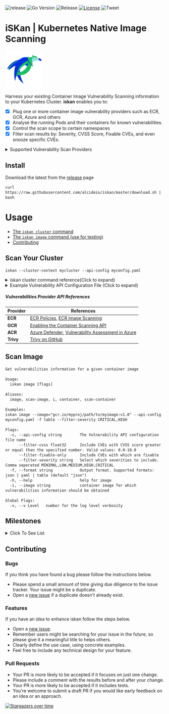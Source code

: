 
![release](https://img.shields.io/github/v/release/alcideio/iskan?sort=semver)
![Go Version](https://img.shields.io/github/go-mod/go-version/alcideio/iskan)
![Release](https://github.com/alcideio/iskan/workflows/Release/badge.svg)
[![License](https://img.shields.io/badge/License-Apache%202.0-blue.svg)](https://opensource.org/licenses/Apache-2.0)
![Tweet](https://img.shields.io/twitter/url?style=social&url=https%3A%2F%2Fgithub.com%2Falcideio%2Fiskan)

# iSKan | Kubernetes Native Image Scanning

<img src="iskan.png" alt="iskan" width="120"/>


Harness your existing Container Image Vulnerability Scanning information to your Kubernetes Cluster.
**iskan** enables you to:
- [x] Plug one or more container image vulnerability providers such as ECR, GCR, Azure and others
- [x] Analyse the running Pods and their containers for known vulnerabilities.
- [x] Control the scan scope to certain namespaces
- [x] Filter scan results by: Severity, CVSS Score, Fixable CVEs, and even snooze specific CVEs.

<details>
<summary>Supported Vulnerability Scan Providers</summary>
  
- [x] AWS ECR
- [x] GCP GCR
- [x] Azure ACR (Preview)
- [x] Inline Local Scanner - Trivy (Experimental)
  
</details>

## Install

Download the latest from the [release](https://github.com/alcideio/iskan/releases) page

```shell script
curl https://raw.githubusercontent.com/alcideio/iskan/master/download.sh | bash
```
# Usage

- [The `iskan cluster` command](#scan-your-cluster)
- [The `iskan image` command (use for testing)](#scan-image)
- [Contributing](#contributing)

## Scan Your Cluster

```shell script 
iskan --cluster-context mycluster --api-config myconfig.yaml
```

<details>
  <summary>iskan cluster command reference(Click to expand)</summary>  

    Get vulnerabilities information on the presently running containers
    
    Usage:
      iskan cluster [flags]
    
    Aliases:
      cluster, scan-cluster
    
    Flags:
      -c, --api-config string          The Vulnerability API configuration file name
          --cluster-context string     Cluster Context .use 'kubectl config get-contexts' to list available contexts
          --filter-cvss float32        Include CVEs with CVSS score greater or equal than the specified number. Valid values: 0.0-10.0
          --filter-fixable-only        Include CVEs with which are fixable
          --filter-severity string     Select which severities to include. Comma seperated MINIMAL,LOW,MEDIUM,HIGH,CRITICAL
      -f, --format string              Output format. Supported formats: json | yaml | (default "json")
      -h, --help                       help for cluster
          --namespace-exclude string   Namespaces to exclude from the scan (default "kube-system")
          --namespace-include string   Namespaces to include in the scan (default "*")
      -o, --outfile string             Output file name. Use '-' to output to stdout (default "iskan")
      -r, --report-config string       The Report configuration file name
          --scan-api-burst int32       Maximum burst for throttle (default 100)
          --scan-api-qps float32       Indicates the maximum QPS to the vuln providers (default 30)
    
    Global Flags:
      -v, --v Level   number for the log level verbosity
</details>

<details>
  <summary>Example Vulnerability API Configuration File (Click to expand)</summary>  

```yaml
providers:
  - kind: "gcr"
    repository: "gcr.io/yourproject"
    creds:
      gcr: |
        {
          "type": "service_account",
          "project_id": "yourproject",
          "private_key_id": "XXX",
          "private_key": "",
          "client_email": "imagevulreader@yourproject.iam.gserviceaccount.com",
          "client_id": "666",
          "auth_uri": "https://accounts.google.com/o/oauth2/auth",
          "token_uri": "https://oauth2.googleapis.com/token",
          "auth_provider_x509_cert_url": "https://www.googleapis.com/oauth2/v1/certs",
          "client_x509_cert_url": "https://www.googleapis.com/robot/v1/metadata/x509/imagevulreader%40yourproject.iam.gserviceaccount.com"
        }
  - kind: "ecr"
    repository: "yourawsaccount.dkr.ecr.us-west-2.amazonaws.com/iskan"
    creds:
      ecr:
        accessKeyId: AWSKEY
        secretAccessKey: AWSSECRET
        region: us-west-2
  - kind: "acr"
    repository: "alcide.azurecr.io/iskan"
    creds:
      acr:
        tenantId: mytenantid
        subscriptionId: subscrrptionId
        clientId: clientId
        clientSecret: clientsecret
        cloudName: "AZUREPUBLICCLOUD"
  - kind: "trivy"
    # Use "*" for a capture all images
    repository: "*"
    creds:
      trivy:
        debugMode: false
```
  
</details>

##### Vulnerabilities Provider API References

| Provider | References            |
|----------|-----------------------|
| **ECR** | [ECR Policies](https://docs.aws.amazon.com/AmazonECR/latest/userguide/ecr_managed_policies.html), [ECR Image Scanning](https://docs.aws.amazon.com/AmazonECR/latest/userguide/image-scanning.html#describe-scan-findings) |
| **GCR** | [Enabling the Container Scanning API](https://cloud.google.com/container-registry/docs/enabling-disabling-container-analysis#enable-scanning)                      |
| **ACR** | [Azure Defender](https://docs.microsoft.com/en-us/azure/security-center/defender-for-container-registries-introduction), [Vulnerability Assessment in Azure](https://techcommunity.microsoft.com/t5/azure-security-center/exporting-azure-container-registry-vulnerability-assessment-in/ba-p/1255244)|
| **Trivy** | [Trivy on GitHub](https://github.com/aquasecurity/trivy)|

## Scan Image

```shell script
Get vulnerabilities information for a given container image

Usage:
  iskan image [flags]

Aliases:
  image, scan-image, i, container, scan-container

Examples:
iskan image --image="gcr.io/myproj/path/to/myimage:v1.0" --api-config myconfig.yaml -f table --filter-severity CRITICAL,HIGH

Flags:
  -c, --api-config string        The Vulnerability API configuration file name
      --filter-cvss float32      Include CVEs with CVSS score greater or equal than the specified number. Valid values: 0.0-10.0
      --filter-fixable-only      Include CVEs with which are fixable
      --filter-severity string   Select which severities to include. Comma seperated MINIMAL,LOW,MEDIUM,HIGH,CRITICAL
  -f, --format string            Output format. Supported formats: json | yaml | table (default "json")
  -h, --help                     help for image
  -i, --image string             container image for which vulnerabilities information should be obtained

Global Flags:
  -v, --v Level   number for the log level verbosity
```

## Milestones
<details>
<summary>Click To See List</summary>
  
- [x] Multiple Vulnerability API Providers (ECR, GCR)
- [x] Coverage Report
- [x] E2E
- [x] Binary Release 
- [x] Scope & Exception Configuration
- [x] Docker Images
- [x] Cluster Scan CronJob (Helm Install)
- [x] Public image scan support using inline scan engine
- [x] Report export to 3rd party integrations (Slack, Webhook, ...)
- [x] Report formats (json, yaml)
- [ ] Fancy HTML report
- [ ] Examples & Documentation
- [ ] Running in watch mode
- [ ] kubectl iskan plugin
  
</details>

## Contributing

### Bugs

If you think you have found a bug please follow the instructions below.

- Please spend a small amount of time giving due diligence to the issue tracker. Your issue might be a duplicate.
- Open a [new issue](https://github.com/alcideio/iskan/issues/new/choose) if a duplicate doesn't already exist.

### Features

If you have an idea to enhance iskan follow the steps below.

- Open a [new issue](https://github.com/alcideio/iskan/issues/new/choose).
- Remember users might be searching for your issue in the future, so please give it a meaningful title to helps others.
- Clearly define the use case, using concrete examples.
- Feel free to include any technical design for your feature.

### Pull Requests

- Your PR is more likely to be accepted if it focuses on just one change.
- Please include a comment with the results before and after your change. 
- Your PR is more likely to be accepted if it includes tests. 
- You're welcome to submit a draft PR if you would like early feedback on an idea or an approach.


[![Stargazers over time](https://starchart.cc/alcideio/iskan.svg)](https://starchart.cc/alcideio/iskan)
